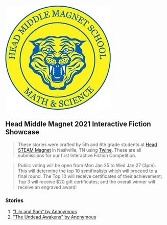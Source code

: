 ![Head Middle Magnet](school_logo.png)
## Head Middle Magnet 2021 Interactive Fiction Showcase

> These stories were crafted by 5th and 6th grade students at [Head STEAM Magnet](https://schools.mnps.org/head-middle-magnet-prep) in Nashville, TN using [Twine](https://www.twinery.org). These are all submissions for our first Interactive Fiction Competition.

> Public voting will be open from Mon Jan 25 to Wed Jan 27 (3pm). This will determine the top 10 semifinalists which will proceed to a final round. The Top 10 will receive certificates of their achievement; Top 3 will receive $20 gift certificates; and the overall winner will receive an engraved award!

### Stories
1. ["Lily and Sam" by Anonymous](voting-pages/01.md)
2. ["The Undead Awakens" by Anonymous](voting-pages/02.md)
